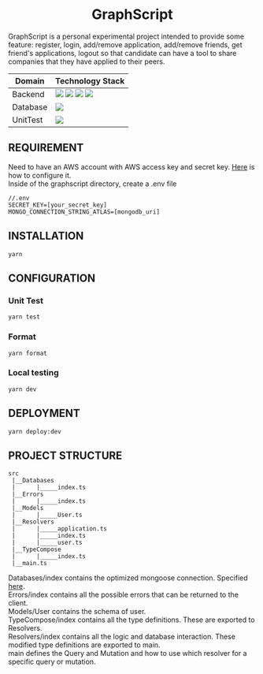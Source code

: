 <div align="center"><h1>GraphScript</h1></div>


GraphScript is a personal experimental project intended to provide some feature: register, login, add/remove application, add/remove friends, get friend's applications, logout so that candidate can have a tool to share companies that they have applied to their peers.

| Domain   | Technology Stack   |
| -------- | ------------------ |
| Backend  | ![](https://img.shields.io/static/v1?label=&message=Typescript&logo=Typescript&color=blue&logoColor=white&style=flat-square) ![](https://img.shields.io/static/v1?label=&message=aws&logo=amazon-aws&color=orange&logoColor=white&style=flat-square) ![](https://img.shields.io/static/v1?label=&message=serverless&logo=serverless&color=black&logoColor=red&style=flat-square) ![](https://img.shields.io/static/v1?label=&message=graphql-compose&logo=graphql&color=purple&logoColor=ff69b4&style=flat-square) |
| Database | ![](https://img.shields.io/static/v1?label=&message=mongoDB&logo=mongodb&color=white&logoColor=green&style=flat-square)     |
| UnitTest | ![](https://img.shields.io/static/v1?label=&message=Jest&logo=jest&color=white&logoColor=red&style=flat-square)  |
  

## REQUIREMENT
Need to have an AWS account with AWS access key and secret key. [Here](https://www.serverless.com/framework/docs/providers/aws/cli-reference/config-credentials/) is how to configure it.   
Inside of the graphscript directory, create a .env file
```
//.env
SECRET_KEY=[your_secret_key]
MONGO_CONNECTION_STRING_ATLAS=[mongodb_uri]
```
## INSTALLATION
```
yarn
```

## CONFIGURATION 
### Unit Test
```
yarn test
```
### Format
```
yarn format
```
### Local testing
```
yarn dev
```

## DEPLOYMENT
```
yarn deploy:dev
```

## PROJECT STRUCTURE
```
src
 |__Databases
 |      |_____index.ts
 |__Errors
 |      |_____index.ts
 |__Models
 |      |_____User.ts
 |__Resolvers
 |      |_____application.ts
 |      |_____index.ts
 |      |_____user.ts
 |__TypeCompose
 |      |_____index.ts
 |__main.ts
```
Databases/index contains the optimized mongoose connection. Specified [here](https://dev.to/akhilaariyachandra/create-a-serverless-api-with-typescript-graphql-and-mongodb-48dk).  
Errors/index contains all the possible errors that can be returned to the client.  
Models/User contains the schema of user.  
TypeCompose/index contains all the type definitions. These are exported to Resolvers.  
Resolvers/index contains all the logic and database interaction. These modified type definitions are exported to main.  
main defines the Query and Mutation and how to use which resolver for a specific query or mutation.  
